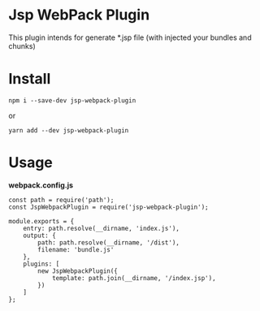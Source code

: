 # Jsp WebPack Plugin
This plugin intends for generate *.jsp file (with injected your bundles and chunks)

# Install
`npm i --save-dev jsp-webpack-plugin`

or

`yarn add --dev jsp-webpack-plugin`

# Usage

**webpack.config.js**

```
const path = require('path');
const JspWebpackPlugin = require('jsp-webpack-plugin');

module.exports = {
    entry: path.resolve(__dirname, 'index.js'),
    output: {
        path: path.resolve(__dirname, '/dist'),
        filename: 'bundle.js'
    },
    plugins: [
        new JspWebpackPlugin({
            template: path.join(__dirname, '/index.jsp'),
        })
    ]
};
```
